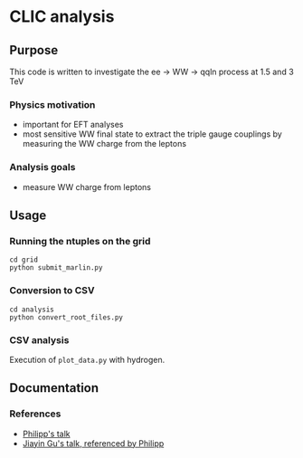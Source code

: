 # CLIC analysis

## Purpose
This code is written to investigate the ee -> WW -> qqln process at 1.5 and 3 TeV

### Physics motivation
- important for EFT analyses
- most sensitive WW final state to extract the triple gauge couplings by measuring the WW charge from the leptons

### Analysis goals
- measure WW charge from leptons

## Usage
### Running the ntuples on the grid
```shell
cd grid
python submit_marlin.py
```
### Conversion to CSV
```shell
cd analysis
python convert_root_files.py
```
### CSV analysis
Execution of `plot_data.py` with hydrogen.

## Documentation
### References
- [Philipp's talk](https://indico.cern.ch/event/633975/contributions/2680919/attachments/1516016/2365932/clicdp_collaboration_meeting_august_2017_roloff.pdf)
- [Jiayin Gu's talk, referenced by Philipp](https://indico.cern.ch/event/633975/contributions/2689107/attachments/1514499/2363003/eex6.pdf)
